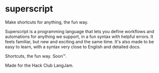 # superscript
Make shortcuts for anything, the fun way.

Superscript is a programming language that lets you define workflows and automations for anything we support, in a fun syntax with helpful errors.
It feels familiar, but new and exciting and the same time.
It's also made to be easy to learn, with a syntax very close to English and detailed docs.

Shortcuts, the fun way.
Soon™.



Made for the Hack Club LangJam.
